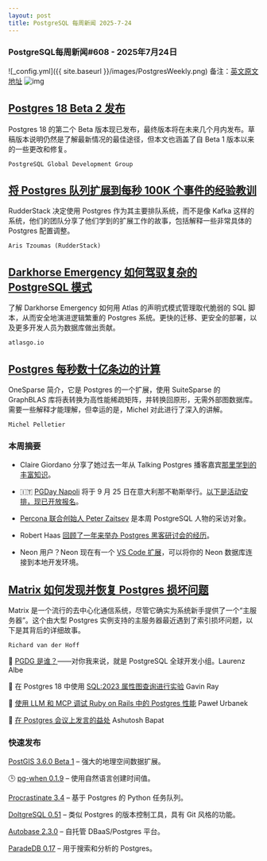 ```yaml
---
layout: post
title: PostgreSQL 每周新闻 2025-7-24
---
```

### PostgreSQL每周新闻#608 - 2025年7月24日
![_config.yml]({{ site.baseurl }}/images/PostgresWeekly.png)
备注：[英文原文地址](https://postgresweekly.com/issues/609)
![img](https://res.cloudinary.com/cpress/image/upload/w_1280,e_sharpen:60,q_auto/dtx3obv2bt4zodzr7hzr.jpg)
## [Postgres 18 Beta 2 发布](https://postgresweekly.com/link/172192/web)
Postgres 18 的第二个 Beta 版本现已发布，最终版本将在未来几个月内发布。草稿版本说明仍然是了解最新情况的最佳途径，但本文也涵盖了自 Beta 1 版本以来的一些更改和修复。

`PostgreSQL Global Development Group`

## [将 Postgres 队列扩展到每秒 100K 个事件的经验教训](https://postgresweekly.com/link/172194/web)
RudderStack 决定使用 Postgres 作为其主要排队系统，而不是像 Kafka 这样的系统，他们的团队分享了他们学到的扩展工作的故事，包括解释一些非常具体的 Postgres 配置调整。


`Aris Tzoumas (RudderStack) `

## [Darkhorse Emergency 如何驾驭复杂的 PostgreSQL 模式](https://postgresweekly.com/link/172191/web)
了解 Darkhorse Emergency 如何用 Atlas 的声明式模式管理取代脆弱的 SQL 脚本，从而安全地演进逻辑繁重的 Postgres 系统。更快的迁移、更安全的部署，以及更多开发人员为数据库做出贡献。

`atlasgo.io `

## [Postgres 每秒数十亿条边的计算](https://postgresweekly.com/link/171889/web)
OneSparse 简介，它是 Postgres 的一个扩展，使用 SuiteSparse 的 GraphBLAS 库将表转换为高性能稀疏矩阵，并转换回原形，无需外部图数据库。需要一些解释才能理解，但幸运的是，Michel 对此进行了深入的讲解。

`Michel Pelletier`

### **本周摘要**

* Claire Giordano 分享了她过去一年从 Talking Postgres 播客嘉宾[那里学到的丰富知识](https://postgresweekly.com/link/172195/web)。

* 🇮🇹 [PGDay Napoli](https://postgresweekly.com/link/172196/web) 将于 9 月 25 日在意大利那不勒斯举行。[以下是活动安排，现已开放报名](https://postgresweekly.com/link/172197/web)。

* [Percona 联合创始人 Peter Zaitsev](https://postgresweekly.com/link/172199/web) 是本周 PostgreSQL 人物的采访对象。

* Robert Haas [回顾了一年来举办 Postgres 黑客研讨会的经历](https://postgresweekly.com/link/172200/web)。

* Neon 用户？Neon 现在有一个 [VS Code 扩展](https://postgresweekly.com/link/172201/web)，可以将你的 Neon 数据库连接到本地开发环境。

## [Matrix 如何发现并恢复 Postgres 损坏问题](https://postgresweekly.com/link/172202/web)
Matrix 是一个流行的去中心化通信系统，尽管它确实为系统新手提供了一个“主服务器”。这个由大型 Postgres 实例支持的主服务器最近遇到了索引损坏问题，以下是其背后的详细故事。

`Richard van der Hoff`

📄 [PGDG 是谁？](https://postgresweekly.com/link/172205/web)——对你我来说，就是 PostgreSQL 全球开发小组。Laurenz Albe

📄 在 Postgres 18 中使用 [SQL:2023 属性图查询进行实验](https://postgresweekly.com/link/172206/web) Gavin Ray

📄 [使用 LLM 和 MCP 调试 Ruby on Rails 中的 Postgres 性能](https://postgresweekly.com/link/172207/web) Paweł Urbanek

📄 [在 Postgres 会议上发言的益处](https://postgresweekly.com/link/172208/web) Ashutosh Bapat

### **快速发布**

[PostGIS 3.6.0 Beta 1](https://postgresweekly.com/link/172209/web) – 强大的地理空间数据扩展。

🕒 [pg-when 0.1.9](https://postgresweekly.com/link/172214/web) – 使用自然语言创建时间值。

[Procrastinate 3.4](https://postgresweekly.com/link/172210/web) – 基于 Postgres 的 Python 任务队列。

[DoltgreSQL 0.51](https://postgresweekly.com/link/172211/web) – 类似 Postgres 的版本控制工具，具有 Git 风格的功能。

[Autobase 2.3.0](https://postgresweekly.com/link/172212/web) – 自托管 DBaaS/Postgres 平台。

[ParadeDB 0.17](https://postgresweekly.com/link/172213/web) – 用于搜索和分析的 Postgres。